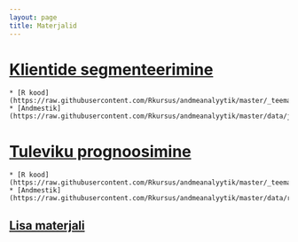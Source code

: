 ```yaml
---
layout: page
title: Materjalid
---
```



# [Klientide segmenteerimine](teema1)

	* [R kood](https://raw.githubusercontent.com/Rkursus/andmeanalyytik/master/_teema1/teema1_r_kood.R)
	* [Andmestik](https://raw.githubusercontent.com/Rkursus/andmeanalyytik/master/data/jaemyyk.xlsx)
	
# [Tuleviku prognoosimine](teema2)
	
	* [R kood](https://raw.githubusercontent.com/Rkursus/andmeanalyytik/master/_teema2/teema2_r_kood.R)
	* [Andmestik](https://raw.githubusercontent.com/Rkursus/andmeanalyytik/master/data/reisijaid.RData)
		
## [Lisa materjali](lisamaterjali)

